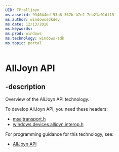 ```yaml
---
UID: TP:alljoyn
ms.assetid: 934044dd-93a8-367b-b7e2-7eb21a01df15
ms.author: windowssdkdev
ms.date: 12/13/2018
ms.keywords: 
ms.prod: windows
ms.technology: windows-sdk
ms.topic: portal
---
```


# AllJoyn API

## -description

Overview of the AllJoyn API technology.

To develop AllJoyn API, you need these headers:

 * [msajtransport.h](../msajtransport/index.md)
 * [windows.devices.alljoyn.interop.h](../windows.devices.alljoyn.interop/index.md)

For programming guidance for this technology, see:
* [AllJoyn API](/windows/desktop/alljoyn)

